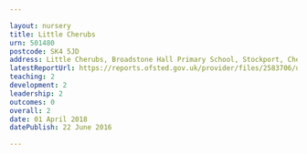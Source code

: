 ```yaml
---

layout: nursery
title: Little Cherubs
urn: 501480
postcode: SK4 5JD
address: Little Cherubs, Broadstone Hall Primary School, Stockport, Cheshire, SK4 5JD
latestReportUrl: https://reports.ofsted.gov.uk/provider/files/2583706/urn/501480.pdf
teaching: 2
development: 2
leadership: 2
outcomes: 0
overall: 2
date: 01 April 2018 
datePublish: 22 June 2016

---
```

